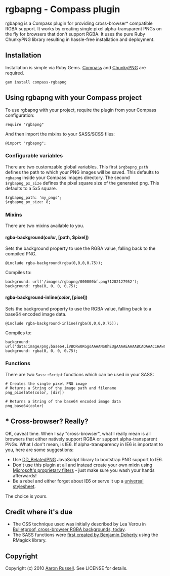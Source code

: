 # rgbapng - Compass plugin

rgbapng is a Compass plugin for providing cross-browser* compatible RGBA support. It works by creating single pixel alpha-transparent PNGs on the fly for browsers that don't support RGBA. It uses the pure Ruby ChunkyPNG library resulting in hassle-free installation and deployment.

## Installation

Installation is simple via Ruby Gems. [Compass](http://compass-style.org/) and [ChunkyPNG](http://github.com/wvanbergen/chunky_png) are required.

    gem install compass-rgbapng

## Using rgbapng with your Compass project

To use rgbapng with your project, require the plugin from your Compass configuration:

    require "rgbapng"

And then import the mixins to your SASS/SCSS files:

    @import "rgbapng";

### Configurable variables

There are two customzable global variables. This first `$rgbapng_path` defines the path to which your PNG images will be saved. This defaults to `rgbapng` inside your Compass images directory. The second `$rgbapng_px_size` defines the pixel square size of the generated png. This defaults to a 5x5 square.

    $rgbapng_path: 'my_pngs';
    $rgbapng_px_size: 8;

### Mixins

There are two mixins available to you.

#### rgba-background($color, [$path, $pixel])

Sets the background property to use the RGBA value, falling back to the compiled PNG.

    @include rgba-background(rgba(0,0,0,0.75));

Compiles to:

    background: url('/images/rgbapng/000000bf.png?1282127952');
    background: rgba(0, 0, 0, 0.75);

#### rgba-background-inline($color, [$pixel])

Sets the background property to use the RGBA value, falling back to a base64 encoded image data.

    @include rgba-background-inline(rgba(0,0,0,0.75));

Compiles to:

    background: url('data:image/png;base64,iVBORw0KGgoAAAANSUhEUgAAAAEAAAABCAQAAAC1HAwCAAAAC0lEQVR4nGNh2A8AAM4AxOSyusMAAAAASUVORK5CYII=');
    background: rgba(0, 0, 0, 0.75);

### Functions

There are two `Sass::Script` functions which can be used in your SASS:

    # Creates the single pixel PNG image
    # Returns a String of the image path and filename
    png_pixelate(color, [dir])
    
    # Returns a String of the base64 encoded image data
    png_base64(color)

## * Cross-browser? Really?

OK, caveat time. When I say "cross-browser", what I really mean is all browsers that either natively support RGBA or support alpha-transparent PNGs. What I don't mean, is IE6. If alpha-transparency in IE6 is important to you, here are some suggestions:

* Use [DD_BelatedPNG](http://www.dillerdesign.com/experiment/DD_belatedPNG/) JavaScript library to bootstrap PNG support to IE6.
* Don't use this plugin at all and instead create your own mixin using [Microsoft's proprietary filters](http://dimox.net/cross-browser-rgba-support/) - just make sure you wash your hands afterwards!
* Be a rebel and either forget about IE6 or serve it up a [universal stylesheet](http://forabeautifulweb.com/blog/about/universal_internet_explorer_6_css).

The choice is yours.

## Credit where it's due

* The CSS technique used was initially described by Lea Verou in [Bulletproof, cross-browser RGBA backgrounds, today](http://leaverou.me/2009/02/bulletproof-cross-browser-rgba-backgrounds/).
* The SASS functions were [first created by Benjamin Doherty](http://gist.github.com/377912) using the RMagick library.

## Copyright

Copyright (c) 2010 [Aaron Russell](http://www.aaronrussell.co.uk/). See LICENSE for details.

